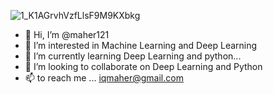 ![1_K1AGrvhVzfLlsF9M9KXbkg](https://user-images.githubusercontent.com/52576892/145637534-5494bbd3-b561-4f93-8719-d92b942e6dcb.png)

- 👋 Hi, I’m @maher121
- 👀 I’m interested in Machine Learning and Deep Learning
- 🌱 I’m currently learning  Deep Learning and python...
- 💞️ I’m looking to collaborate on Deep Learning and Python
- 📫 to reach me ... iqmaher@gmail.com
<!---
maher121/maher121 is a ✨ special ✨ repository because its `README.md` (this file) appears on your GitHub profile.
You can click the Preview link to take a look at your changes.
--->
